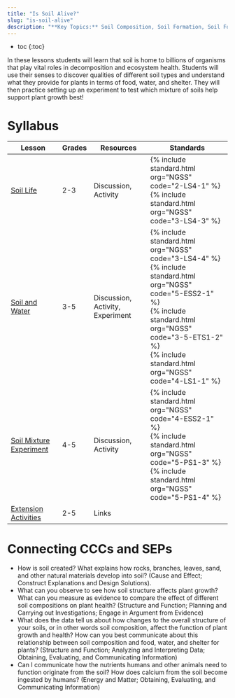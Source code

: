 ```yaml
---
title: "Is Soil Alive?"
slug: "is-soil-alive"
description: "**Key Topics:** Soil Composition, Soil Formation, Soil Food Web, Decomposition, Weathering, Nutrients, Humus, Top Soil, Sand, Clay"
---
```


* toc
{:toc}

In these lessons students will learn that soil is home to billions of organisms that play vital roles in decomposition and ecosystem health. Students will use their senses to discover qualities of different soil types and understand what they provide for plants in terms of food, water, and shelter. They will then practice setting up an experiment to test which mixture of soils help support plant growth best!

# Syllabus

|Lesson                                   |Grades|Resources|Standards|
|-----------------------------------------|------|---------|---------|
|[Soil Life](is-soil-alive/soil-life.md)|2-3|Discussion, Activity|{% include standard.html org="NGSS" code="2-LS4-1" %}<br>{% include standard.html org="NGSS" code="3-LS4-3" %}|
|[Soil and Water](is-soil-alive/soil-and-water.md)|3-5|Discussion, Activity, Experiment|{% include standard.html org="NGSS" code="3-LS4-4" %}<br>{% include standard.html org="NGSS" code="5-ESS2-1" %}<br>{% include standard.html org="NGSS" code="3-5-ETS1-2" %}<br>{% include standard.html org="NGSS" code="4-LS1-1" %}|
|[Soil Mixture Experiment](is-soil-alive/soil-mixture-experiment.md)|4-5|Discussion, Activity|{% include standard.html org="NGSS" code="4-ESS2-1" %}<br>{% include standard.html org="NGSS" code="5-PS1-3" %}<br>{% include standard.html org="NGSS" code="5-PS1-4" %}|
|[Extension Activities](is-soil-alive/extension.md)|2-5|Links||

# Connecting CCCs and SEPs

- How is soil created? What explains how rocks, branches, leaves, sand, and other natural materials develop into soil? (Cause and Effect; Construct Explanations and Design Solutions).
- What can you observe to see how soil structure affects plant growth? What can you measure as evidence to compare the effect of different soil compositions on plant health? (Structure and Function; Planning and Carrying out Investigations; Engage in Argument from Evidence)
- What does the data tell us about how changes to the overall structure of your soils, or in other words soil composition, affect the function of plant growth and health? How can you best communicate about this relationship between soil composition and food, water, and shelter for plants? (Structure and Function; Analyzing and Interpreting Data; Obtaining, Evaluating, and Communicating Information)
- Can I communicate how the nutrients humans and other animals need to function originate from the soil? How does calcium from the soil become ingested by humans? (Energy and Matter; Obtaining, Evaluating, and Communicating Information)
